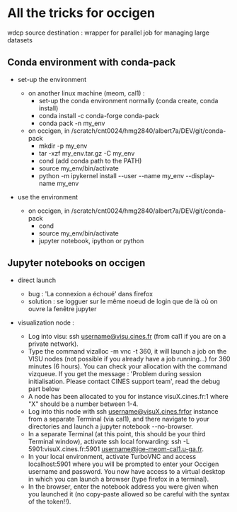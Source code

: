 # All the tricks for occigen

wdcp source destination : wrapper for parallel job for managing large datasets

## Conda environment with conda-pack

  - set-up the environment
    - on another linux machine (meom, cal1) :
       - set-up the conda environment normally (conda create, conda install)
       - conda install -c conda-forge conda-pack
       - conda pack -n my_env
    - on occigen, in /scratch/cnt0024/hmg2840/albert7a/DEV/git/conda-pack
       - mkdir -p my_env
       - tar -xzf my_env.tar.gz -C my_env
       - cond (add conda path to the PATH)
       - source my_env/bin/activate
       - python -m ipykernel install --user --name my_env --display-name my_env

  - use the environment
    - on occigen, in /scratch/cnt0024/hmg2840/albert7a/DEV/git/conda-pack
       - cond
       - source my_env/bin/activate
       - jupyter notebook, ipython or python
       
## Jupyter notebooks on occigen

  - direct launch
     - bug : 'La connexion a échoué' dans firefox
     - solution : se logguer sur le même noeud de login que de là où on ouvre la fenêtre jupyter

  - visualization node :
     - Log into visu: ssh username@visu.cines.fr (from cal1 if you are on a private network).
     - Type the command vizalloc -m vnc -t 360, it will launch a job on the VISU nodes (not possible if you already have a job running...) for 360 minutes (6 hours). You can check your allocation with the command vizqueue. If you get the message : 'Problem during session initialisation. Please contact CINES support team', read the debug part below
     - A node has been allocated to you for instance visuX.cines.fr:1 where "X" should be a number between 1-4.
     - Log into this node with ssh username@visuX.cines.frfor instance from a separate Terminal (via cal1), and there navigate to your directories and launch a jupyter notebook --no-browser.
     - In a separate Terminal (at this point, this should be your third Terminal window), activate ssh local forwarding: ssh -L 5901:visuX.cines.fr:5901 username@ige-meom-cal1.u-ga.fr.
     - In your local environment, activate TurboVNC and access localhost:5901 where you will be prompted to enter your Occigen username and password. You now have access to a virtual desktop in which you can launch a browser (type firefox in a terminal).
     - In the browser, enter the notebook address you were given when you launched it (no copy-paste allowed so be careful with the syntax of the token!!).
